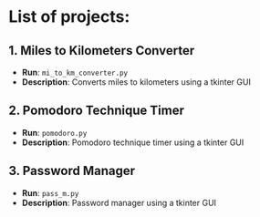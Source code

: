 # List of projects:

## 1. Miles to Kilometers Converter
- **Run**: `mi_to_km_converter.py`
- **Description**: Converts miles to kilometers using a tkinter GUI

## 2. Pomodoro Technique Timer
- **Run**: `pomodoro.py`
- **Description**: Pomodoro technique timer using a tkinter GUI

## 3. Password Manager
- **Run**: `pass_m.py`
- **Description**: Password manager using a tkinter GUI